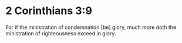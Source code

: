 # 2 Corinthians 3:9

For if the ministration of condemnation [be] glory, much more doth the ministration of righteousness exceed in glory.